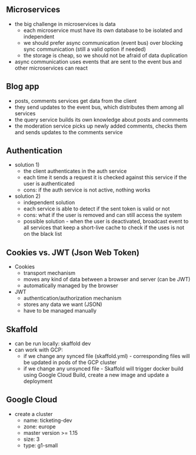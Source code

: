## Microservices

- the big challenge in microservices is data
	- each microservice must have its own database to be isolated and independent
	- we should prefer async communication (event bus) over blocking sync communication (still a valid option if needed)
	- the storage is cheap, so we should not be afraid of data duplication
- async communication uses events that are sent to the event bus and other microservices can react 

## Blog app

- posts, comments services get data from the client
- they send updates to the event bus, which distributes them among all services
- the query service builds its own knowledge about posts and comments
- the moderation service picks up newly added comments, checks them and sends updates to the comments service

## Authentication

- solution 1) 
    - the client authenticates in the auth service
    - each time it sends a request it is checked against this service if the user is authenticated
    - cons: if the auth service is not active, nothing works
- solution 2)
    - independent solution
    - each service is able to detect if the sent token is valid or not
    - cons: what if the user is removed and can still access the system
    - possible solution - when the user is deactivated, broadcast event to all services that keep a short-live cache to check if the uses is not on the black list
    

## Cookies vs. JWT (Json Web Token)

- Cookies
    - transport mechanism
    - moves any kind of data between a browser and server (can be JWT)
    - automatically managed by the browser
- JWT
    - authentication/authorization mechanism
    - stores any data we want (JSON)
    - have to be managed manually

## Skaffold

- can be run locally: skaffold dev
- can work with GCP:
    - if we change any synced file (skaffold.yml) - corresponding files will be updated in pods of the GCP cluster
    - if we change any unsynced file - Skaffold will trigger docker build using Google Cloud Build, create a new image and update a deployment

## Google Cloud

- create a cluster 
    - name: ticketing-dev
    - zone: europe
    - master version >= 1.15
    - size: 3
    - type: g1-small
